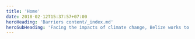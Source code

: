 ```yaml
---
title: 'Home'
date: 2018-02-12T15:37:57+07:00
heroHeading: 'Barriers content/_index.md'
heroSubHeading: 'Facing the impacts of climate change, Belize works to overcome the obstacles standing in their way.'
---
```

